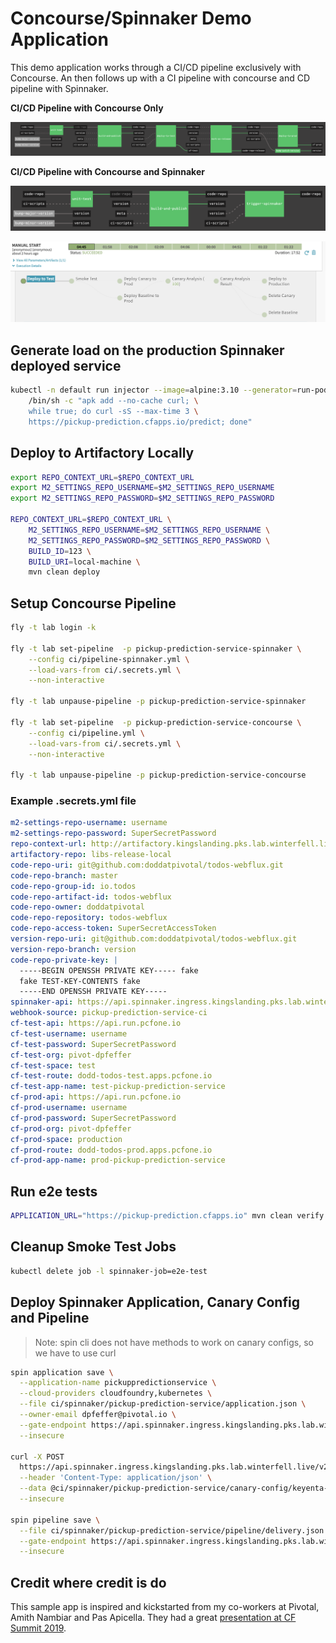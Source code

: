 # Concourse/Spinnaker Demo Application

This demo application works through a CI/CD pipeline exclusively with Concourse.  An then
follows up with a CI pipeline with concourse and CD pipeline with Spinnaker.

**CI/CD Pipeline with Concourse Only**

![CI/CD Pipeline with Concourse](docs/concourse-cicd-pipeline.png)

**CI/CD Pipeline with Concourse and Spinnaker**

![CI Pipeline with Concourse](docs/concourse-ci-pipeline.png)

![CD Pipeline with Concourse](docs/spinnaker-cd-pipeline.png)

## Generate load on the production Spinnaker deployed service
```bash
kubectl -n default run injector --image=alpine:3.10 --generator=run-pod/v1  -- \
    /bin/sh -c "apk add --no-cache curl; \
    while true; do curl -sS --max-time 3 \
    https://pickup-prediction.cfapps.io/predict; done"
```

## Deploy to Artifactory Locally    

```bash
export REPO_CONTEXT_URL=$REPO_CONTEXT_URL
export M2_SETTINGS_REPO_USERNAME=$M2_SETTINGS_REPO_USERNAME
export M2_SETTINGS_REPO_PASSWORD=$M2_SETTINGS_REPO_PASSWORD

REPO_CONTEXT_URL=$REPO_CONTEXT_URL \
    M2_SETTINGS_REPO_USERNAME=$M2_SETTINGS_REPO_USERNAME \
    M2_SETTINGS_REPO_PASSWORD=$M2_SETTINGS_REPO_PASSWORD \
    BUILD_ID=123 \
    BUILD_URI=local-machine \
    mvn clean deploy
```

## Setup Concourse Pipeline

```bash
fly -t lab login -k

fly -t lab set-pipeline  -p pickup-prediction-service-spinnaker \
    --config ci/pipeline-spinnaker.yml \
    --load-vars-from ci/.secrets.yml \
    --non-interactive
 
fly -t lab unpause-pipeline -p pickup-prediction-service-spinnaker

fly -t lab set-pipeline  -p pickup-prediction-service-concourse \
    --config ci/pipeline.yml \
    --load-vars-from ci/.secrets.yml \
    --non-interactive

fly -t lab unpause-pipeline -p pickup-prediction-service-concourse

```

### Example .secrets.yml file

```yaml
m2-settings-repo-username: username
m2-settings-repo-password: SuperSecretPassword
repo-context-url: http://artifactory.kingslanding.pks.lab.winterfell.live/artifactory
artifactory-repo: libs-release-local
code-repo-uri: git@github.com:doddatpivotal/todos-webflux.git
code-repo-branch: master
code-repo-group-id: io.todos
code-repo-artifact-id: todos-webflux
code-repo-owner: doddatpivotal
code-repo-repository: todos-webflux
code-repo-access-token: SuperSecretAccessToken
version-repo-uri: git@github.com:doddatpivotal/todos-webflux.git
version-repo-branch: version
code-repo-private-key: |
  -----BEGIN OPENSSH PRIVATE KEY----- fake
  fake TEST-KEY-CONTENTS fake
  -----END OPENSSH PRIVATE KEY-----
spinnaker-api: https://api.spinnaker.ingress.kingslanding.pks.lab.winterfell.live
webhook-source: pickup-prediction-service-ci
cf-test-api: https://api.run.pcfone.io
cf-test-username: username
cf-test-password: SuperSecretPassword
cf-test-org: pivot-dpfeffer
cf-test-space: test
cf-test-route: dodd-todos-test.apps.pcfone.io
cf-test-app-name: test-pickup-prediction-service
cf-prod-api: https://api.run.pcfone.io
cf-prod-username: username
cf-prod-password: SuperSecretPassword
cf-prod-org: pivot-dpfeffer
cf-prod-space: production
cf-prod-route: dodd-todos-prod.apps.pcfone.io
cf-prod-app-name: prod-pickup-prediction-service
```

## Run e2e tests

```bash
APPLICATION_URL="https://pickup-prediction.cfapps.io" mvn clean verify -Pe2e
```

## Cleanup Smoke Test Jobs

```bash
kubectl delete job -l spinnaker-job=e2e-test
```

## Deploy Spinnaker Application, Canary Config and Pipeline    

>Note: spin cli does not have methods to work on canary configs, so we have to use curl

```bash
spin application save \
  --application-name pickuppredictionservice \
  --cloud-providers cloudfoundry,kubernetes \
  --file ci/spinnaker/pickup-prediction-service/application.json \
  --owner-email dpfeffer@pivotal.io \
  --gate-endpoint https://api.spinnaker.ingress.kingslanding.pks.lab.winterfell.live \
  --insecure

curl -X POST 
  https://api.spinnaker.ingress.kingslanding.pks.lab.winterfell.live/v2/canaryConfig \
  --header 'Content-Type: application/json' \
  --data @ci/spinnaker/pickup-prediction-service/canary-config/keyenta-test.json \
  --insecure 

spin pipeline save \
  --file ci/spinnaker/pickup-prediction-service/pipeline/delivery.json \
  --gate-endpoint https://api.spinnaker.ingress.kingslanding.pks.lab.winterfell.live \
  --insecure
```

## Credit where credit is do

This sample app is inspired and kickstarted from my co-workers at Pivotal, Amith Nambiar and Pas Apicella.
They had a great [presentation at CF Summit 2019](https://www.youtube.com/watch?v=9C8m7n_sG38&list=PLhuMOCWn4P9h-9tcBVRFCaQ7rmdof66pe&index=94).
